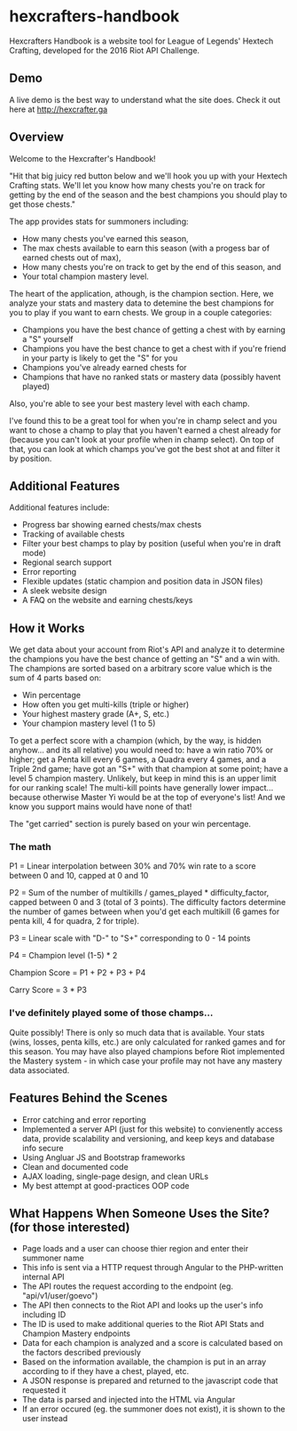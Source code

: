# hexcrafters-handbook
Hexcrafters Handbook is a website tool for League of Legends' Hextech Crafting, developed for the 2016 Riot API Challenge.

## Demo
A live demo is the best way to understand what the site does. Check it out here at http://hexcrafter.ga

## Overview
Welcome to the Hexcrafter's Handbook!

"Hit that big juicy red button below and we'll hook you up with your Hextech Crafting stats. We'll let you know how many chests you're on track for getting by the end of the season and the best champions you should play to get those chests."

The app provides stats for summoners including:

- How many chests you've earned this season,
- The max chests available to earn this season (with a progess bar of earned chests out of max),
- How many chests you're on track to get by the end of this season, and 
- Your total champion mastery level.

The heart of the application, athough, is the champion section. Here, we analyze your stats and mastery data to detemine the best champions for you to play if you want to earn chests. We group in a couple categories: 

- Champions you have the best chance of getting a chest with by earning a "S" yourself
- Champions you have the best chance to get a chest with if you're friend in your party is likely to get the "S" for you
- Champions you've already earned chests for
- Champions that have no ranked stats or mastery data (possibly havent played)

Also, you're able to see your best mastery level with each champ.

I've found this to be a great tool for when you're in champ select and you want to chose a champ to play that you haven't earned a chest already for (because you can't look at your profile when in champ select). On top of that, you can look at which champs you've got the best shot at and filter it by position.

## Additional Features
Additional features include:
- Progress bar showing earned chests/max chests
- Tracking of available chests
- Filter your best champs to play by position (useful when you're in draft mode)
- Regional search support
- Error reporting
- Flexible updates (static champion and position data in JSON files)
- A sleek website design
- A FAQ on the website and earning chests/keys

## How it Works
We get data about your account from Riot's API and analyze it to determine the champions you have the best chance of getting an "S" and a win with. The champions are sorted based on a arbitrary score value which is the sum of 4 parts based on:

- Win percentage
- How often you get multi-kills (triple or higher)
- Your highest mastery grade (A+, S, etc.)
- Your champion mastery level (1 to 5)

To get a perfect score with a champion (which, by the way, is hidden anyhow... and its all relative) you would need to: have a win ratio 70% or higher; get a Penta kill every 6 games, a Quadra every 4 games, and a Triple 2nd game; have got an "S+" with that champion at some point; have a level 5 champion mastery. Unlikely, but keep in mind this is an upper limit for our ranking scale! The multi-kill points have generally lower impact... because otherwise Master Yi would be at the top of everyone's list! And we know you support mains would have none of that!

The "get carried" section is purely based on your win percentage.

### The math
P1 = Linear interpolation between 30% and 70% win rate to a score between 0 and 10, capped at 0 and 10

P2 = Sum of the number of multikills / games_played * difficulty_factor, capped between 0 and 3 (total of 3 points). The difficulty factors determine the number of games between when you'd get each multikill (6 games for penta kill, 4 for quadra, 2 for triple).

P3 = Linear scale with "D-" to "S+" corresponding to 0 - 14 points

P4 = Champion level (1-5) * 2


Champion Score = P1 + P2 + P3 + P4

Carry Score = 3 * P3 

### I've definitely played some of those champs...
Quite possibly! There is only so much data that is available. Your stats (wins, losses, penta kills, etc.) are only calculated for ranked games and for this season. You may have also played champions before Riot implemented the Mastery system - in which case your profile may not have any mastery data associated.

## Features Behind the Scenes
- Error catching and error reporting
- Implemented a server API (just for this website) to convienently access data, provide scalability and versioning, and keep keys and database info secure
- Using Angluar JS and Bootstrap frameworks
- Clean and documented code
- AJAX loading, single-page design, and clean URLs
- My best attempt at good-practices OOP code

## What Happens When Someone Uses the Site? (for those interested)
- Page loads and a user can choose thier region and enter their summoner name
- This info is sent via a HTTP request through Angular to the PHP-written internal API
- The API routes the request according to the endpoint (eg. "api/v1/user/goevo")
- The API then connects to the Riot API and looks up the user's info including ID
- The ID is used to make additional queries to the Riot API Stats and Champion Mastery endpoints
- Data for each champion is analyzed and a score is calculated based on the factors described previously
- Based on the information available, the champion is put in an array according to if they have a chest, played, etc.
- A JSON response is prepared and returned to the javascript code that requested it
- The data is parsed and injected into the HTML via Angular
- If an error occured (eg. the summoner does not exist), it is shown to the user instead
